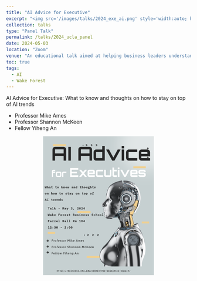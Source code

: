```yaml
---
title: "AI Advice for Executive"
excerpt: "<img src='/images/talks/2024_exe_ai.png' style='width:auto; height:auto;'>"
collection: talks
type: "Panel Talk"
permalink: /talks/2024_ucla_panel
date: 2024-05-03
location: "Zoom"
venue: "An educational talk aimed at helping business leaders understand AI trends at the Wake Forest University, School of Business"
toc: true
tags:
  - AI
  - Wake Forest
---
```


AI Advice for Executive: What to know and thoughts on how to stay on top of AI trends
- Professor Mike Ames
- Professor Shannon McKeen
- Fellow Yiheng An


<div align="center">
  <img src='/images/talks/2024_exe_ai.png' style='width:60%;' >
</div>
